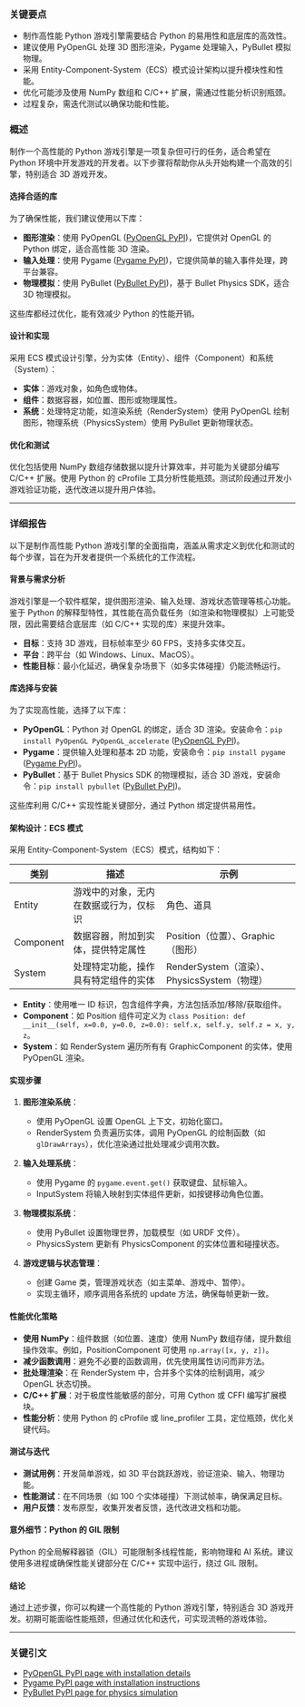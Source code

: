 ### 关键要点
- 制作高性能 Python 游戏引擎需要结合 Python 的易用性和底层库的高效性。
- 建议使用 PyOpenGL 处理 3D 图形渲染，Pygame 处理输入，PyBullet 模拟物理。
- 采用 Entity-Component-System（ECS）模式设计架构以提升模块性和性能。
- 优化可能涉及使用 NumPy 数组和 C/C++ 扩展，需通过性能分析识别瓶颈。
- 过程复杂，需迭代测试以确保功能和性能。

### 概述
制作一个高性能的 Python 游戏引擎是一项复杂但可行的任务，适合希望在 Python 环境中开发游戏的开发者。以下步骤将帮助你从头开始构建一个高效的引擎，特别适合 3D 游戏开发。

#### 选择合适的库
为了确保性能，我们建议使用以下库：
- **图形渲染**：使用 PyOpenGL ([PyOpenGL PyPI](https://pypi.org/project/PyOpenGL/))，它提供对 OpenGL 的 Python 绑定，适合高性能 3D 渲染。
- **输入处理**：使用 Pygame ([Pygame PyPI](https://pypi.org/project/pygame/))，它提供简单的输入事件处理，跨平台兼容。
- **物理模拟**：使用 PyBullet ([PyBullet PyPI](https://pypi.org/project/pybullet/))，基于 Bullet Physics SDK，适合 3D 物理模拟。

这些库都经过优化，能有效减少 Python 的性能开销。

#### 设计和实现
采用 ECS 模式设计引擎，分为实体（Entity）、组件（Component）和系统（System）：
- **实体**：游戏对象，如角色或物体。
- **组件**：数据容器，如位置、图形或物理属性。
- **系统**：处理特定功能，如渲染系统（RenderSystem）使用 PyOpenGL 绘制图形，物理系统（PhysicsSystem）使用 PyBullet 更新物理状态。

#### 优化和测试
优化包括使用 NumPy 数组存储数据以提升计算效率，并可能为关键部分编写 C/C++ 扩展。使用 Python 的 cProfile 工具分析性能瓶颈。测试阶段通过开发小游戏验证功能，迭代改进以提升用户体验。

---

### 详细报告
以下是制作高性能 Python 游戏引擎的全面指南，涵盖从需求定义到优化和测试的每个步骤，旨在为开发者提供一个系统化的工作流程。

#### 背景与需求分析
游戏引擎是一个软件框架，提供图形渲染、输入处理、游戏状态管理等核心功能。鉴于 Python 的解释型特性，其性能在高负载任务（如渲染和物理模拟）上可能受限，因此需要结合底层库（如 C/C++ 实现的库）来提升效率。  
- **目标**：支持 3D 游戏，目标帧率至少 60 FPS，支持多实体交互。
- **平台**：跨平台（如 Windows、Linux、MacOS）。
- **性能目标**：最小化延迟，确保复杂场景下（如多实体碰撞）仍能流畅运行。

#### 库选择与安装
为了实现高性能，选择了以下库：
- **PyOpenGL**：Python 对 OpenGL 的绑定，适合 3D 渲染。安装命令：`pip install PyOpenGL PyOpenGL_accelerate` ([PyOpenGL PyPI](https://pypi.org/project/PyOpenGL/))。
- **Pygame**：提供输入处理和基本 2D 功能，安装命令：`pip install pygame` ([Pygame PyPI](https://pypi.org/project/pygame/))。
- **PyBullet**：基于 Bullet Physics SDK 的物理模拟，适合 3D 游戏，安装命令：`pip install pybullet` ([PyBullet PyPI](https://pypi.org/project/pybullet/))。

这些库利用 C/C++ 实现性能关键部分，通过 Python 绑定提供易用性。

#### 架构设计：ECS 模式
采用 Entity-Component-System（ECS）模式，结构如下：

| 类别       | 描述                                   | 示例                          |
|------------|----------------------------------------|-------------------------------|
| Entity     | 游戏中的对象，无内在数据或行为，仅标识  | 角色、道具                    |
| Component  | 数据容器，附加到实体，提供特定属性      | Position（位置）、Graphic（图形） |
| System     | 处理特定功能，操作具有特定组件的实体    | RenderSystem（渲染）、PhysicsSystem（物理） |

- **Entity**：使用唯一 ID 标识，包含组件字典，方法包括添加/移除/获取组件。
- **Component**：如 Position 组件可定义为 `class Position: def __init__(self, x=0.0, y=0.0, z=0.0): self.x, self.y, self.z = x, y, z`。
- **System**：如 RenderSystem 遍历所有有 GraphicComponent 的实体，使用 PyOpenGL 渲染。

#### 实现步骤
1. **图形渲染系统**：
   - 使用 PyOpenGL 设置 OpenGL 上下文，初始化窗口。
   - RenderSystem 负责遍历实体，调用 PyOpenGL 的绘制函数（如 `glDrawArrays`），优化渲染通过批处理减少调用次数。

2. **输入处理系统**：
   - 使用 Pygame 的 `pygame.event.get()` 获取键盘、鼠标输入。
   - InputSystem 将输入映射到实体组件更新，如按键移动角色位置。

3. **物理模拟系统**：
   - 使用 PyBullet 设置物理世界，加载模型（如 URDF 文件）。
   - PhysicsSystem 更新有 PhysicsComponent 的实体位置和碰撞状态。

4. **游戏逻辑与状态管理**：
   - 创建 Game 类，管理游戏状态（如主菜单、游戏中、暂停）。
   - 实现主循环，顺序调用各系统的 update 方法，确保每帧更新一致。

#### 性能优化策略
- **使用 NumPy**：组件数据（如位置、速度）使用 NumPy 数组存储，提升数组操作效率。例如，PositionComponent 可使用 `np.array([x, y, z])`。
- **减少函数调用**：避免不必要的函数调用，优先使用属性访问而非方法。
- **批处理渲染**：在 RenderSystem 中，合并多个实体的绘制调用，减少 OpenGL 状态切换。
- **C/C++ 扩展**：对于极度性能敏感的部分，可用 Cython 或 CFFI 编写扩展模块。
- **性能分析**：使用 Python 的 cProfile 或 line_profiler 工具，定位瓶颈，优化关键代码。

#### 测试与迭代
- **测试用例**：开发简单游戏，如 3D 平台跳跃游戏，验证渲染、输入、物理功能。
- **性能测试**：在不同场景（如 100 个实体碰撞）下测试帧率，确保满足目标。
- **用户反馈**：发布原型，收集开发者反馈，迭代改进文档和功能。

#### 意外细节：Python 的 GIL 限制
Python 的全局解释器锁（GIL）可能限制多线程性能，影响物理和 AI 系统。建议使用多进程或确保性能关键部分在 C/C++ 实现中运行，绕过 GIL 限制。

#### 结论
通过上述步骤，你可以构建一个高性能的 Python 游戏引擎，特别适合 3D 游戏开发。初期可能面临性能瓶颈，但通过优化和迭代，可实现流畅的游戏体验。

---

### 关键引文
- [PyOpenGL PyPI page with installation details](https://pypi.org/project/PyOpenGL/)
- [Pygame PyPI page with installation instructions](https://pypi.org/project/pygame/)
- [PyBullet PyPI page for physics simulation](https://pypi.org/project/pybullet/)